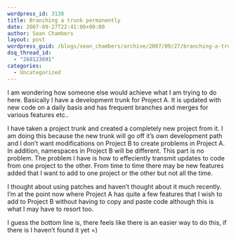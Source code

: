 ```yaml
---
wordpress_id: 3138
title: Branching a trunk permanently
date: 2007-09-27T22:41:00+00:00
author: Sean Chambers
layout: post
wordpress_guid: /blogs/sean_chambers/archive/2007/09/27/branching-a-trunk-permanently.aspx
dsq_thread_id:
  - "268123691"
categories:
  - Uncategorized
---
```

I am wondering how someone else would achieve what I am trying to do here. Basically I have a development trunk for Project A. It is updated with new code on a daily basis and has frequent branches and merges for various features etc..


  


I have taken a project trunk and created a completely new project from it. I am doing this because the new trunk will go off it&#8217;s own development path and I don&#8217;t want modifications on Project B to create problems in Project A. In addition, namespaces in Project B will be different. This part is no problem. The problem I have is how to effeciently transmit updates to code from one project to the other. From time to time there may be new features added that I want to add to one project or the other but not all the time.


  


I thought about using patches and haven&#8217;t thought about it much recently. I&#8217;m at the point now where Project A has quite a few features that I wish to add to Project B without having to copy and paste code although this is what I may have to resort too.


  


I guess the bottom line is, there feels like there is an easier way to do this, if there is I haven&#8217;t found it yet =)